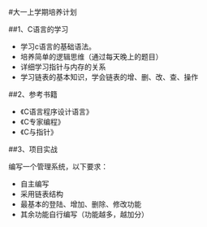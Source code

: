 #大一上学期培养计划

##1、C语言的学习
* 学习c语言的基础语法。
* 培养简单的逻辑思维（通过每天晚上的题目）
* 详细学习指针与内存的关系
* 学习链表的基本知识，学会链表的增、删、改、查、操作

##2、参考书籍

* 《C语言程序设计语言》
* 《C专家编程》
* 《C与指针》

##3、项目实战

编写一个管理系统，以下要求：

* 自主编写
* 采用链表结构
* 最基本的登陆、增加、删除、修改功能
* 其余功能自行编写（功能越多，越加分）

